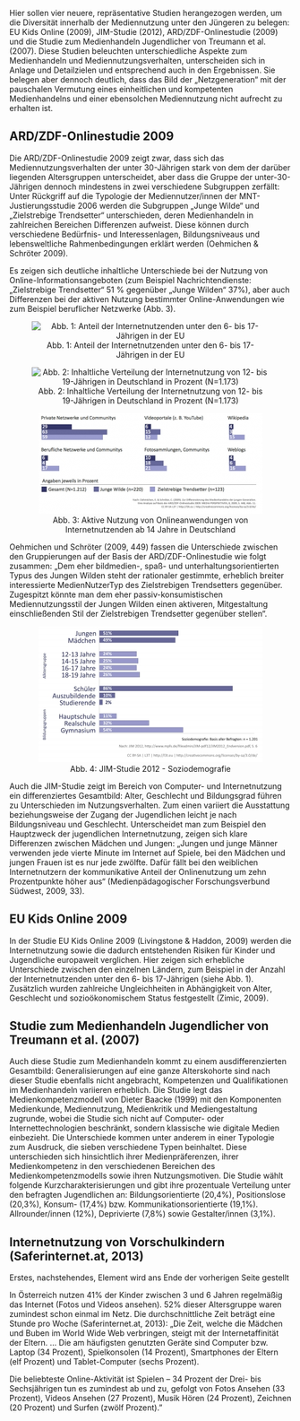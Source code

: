 Hier sollen vier neuere, repräsentative Studien herangezogen werden, um die Diversität innerhalb der Mediennutzung unter den Jüngeren zu belegen: EU Kids Online (2009), JIM-Studie (2012), ARD/ZDF-Onlinestudie (2009) und die Studie zum Medienhandeln Jugendlicher von Treumann et al. (2007). Diese Studien beleuchten unterschiedliche Aspekte zum Medienhandeln und Mediennutzungsverhalten, unterscheiden sich in Anlage und Detailzielen und entsprechend auch in den Ergebnissen. Sie belegen aber dennoch deutlich, dass das Bild der „Netzgeneration“ mit der pauschalen Vermutung eines einheitlichen und kompetenten Medienhandelns und einer ebensolchen Mediennutzung nicht aufrecht zu erhalten ist.

## ARD/ZDF-Onlinestudie 2009

Die ARD/ZDF-Onlinestudie 2009 zeigt zwar, dass sich das Mediennutzungsverhalten der unter 30-Jährigen stark von dem der darüber liegenden Altersgruppen unterscheidet, aber dass die Gruppe der unter-30-Jährigen dennoch mindestens in zwei verschiedene Subgruppen zerfällt: Unter Rückgriff auf die Typologie der Mediennutzer/innen der MNT-Justierungsstudie 2006 werden die Subgruppen „Junge Wilde“ und „Zielstrebige Trendsetter“ unterschieden, deren Medienhandeln in zahlreichen Bereichen Differenzen aufweist. Diese können durch verschiedene Bedürfnis- und Interessenlagen, Bildungsniveaus und lebensweltliche Rahmenbedingungen erklärt werden (Oehmichen &amp; Schröter 2009).

Es zeigen sich deutliche inhaltliche Unterschiede bei der Nutzung von Online-Informationsangeboten (zum Beispiel Nachrichtendienste: „Zielstrebige Trendsetter“ 51 % gegenüber „Junge Wilden“ 37%), aber auch Differenzen bei der aktiven Nutzung bestimmter Online-Anwendungen wie zum Beispiel beruflicher Netzwerke (Abb. 3).

<center><figure>
  <img src="img/1_Anteil_der_Internetnutzenden_unter_den_6_bis_17Jährigen_in_der_EU.jpg" alt="Abb. 1: Anteil der Internetnutzenden unter den 6- bis 17-Jährigen in der EU">
  <figcaption>Abb. 1: Anteil der Internetnutzenden unter den 6- bis 17-Jährigen in der EU</figcaption>
</figure></center>


<center><figure>
  <img src="img/2_Inhaltliche_Verteilung_der_Internetnutzung_von_12_bis_19Jährigen_in_Deutschland_.jpg" alt="Abb. 2: Inhaltliche Verteilung der Internetnutzung von 12- bis 19-Jährigen in Deutschland in Prozent (N=1.173)">
  <figcaption>Abb. 2: Inhaltliche Verteilung der Internetnutzung von 12- bis 19-Jährigen in Deutschland in Prozent (N=1.173)</figcaption>
</figure></center>


<center><figure>
  <img src="img/3_Aktive_Nutzung_von_Onlineanwendungen_von_Internetnutzenden_ab_14_Jahre_in_Deutsc.jpg" alt="Abb. 3: Aktive Nutzung von Onlineanwendungen von Internetnutzenden ab 14 Jahre in Deutschland">
  <figcaption>Abb. 3: Aktive Nutzung von Onlineanwendungen von Internetnutzenden ab 14 Jahre in Deutschland</figcaption>
</figure></center>


Oehmichen und Schröter (2009, 449) fassen die Unterschiede zwischen den Gruppierungen auf der Basis der ARD/ZDF-Onlinestudie wie folgt zusammen: „Dem eher bildmedien-, spaß- und unterhaltungsorientierten Typus des Jungen Wilden steht der rationaler gestimmte, erheblich breiter interessierte MedienNutzerTyp des Zielstrebigen Trendsetters gegenüber. Zugespitzt könnte man dem eher passiv-konsumistischen Mediennutzungsstil der Jungen Wilden einen aktiveren, Mitgestaltung einschließenden Stil der Zielstrebigen Trendsetter gegenüber stellen“.

<center><figure>
  <img src="img/4_JIMStudie_2012__Soziodemografie.jpg" alt="Abb. 4: JIM-Studie 2012 - Soziodemografie">
  <figcaption>Abb. 4: JIM-Studie 2012 - Soziodemografie</figcaption>
</figure></center>


Auch die JIM-Studie zeigt im Bereich von Computer- und Internetnutzung ein differenziertes Gesamtbild: Alter, Geschlecht und Bildungsgrad führen zu Unterschieden im Nutzungsverhalten. Zum einen variiert die Ausstattung beziehungsweise der Zugang der Jugendlichen leicht je nach Bildungsniveau und Geschlecht. Unterscheidet man zum Beispiel den Hauptzweck der jugendlichen Internetnutzung, zeigen sich klare Differenzen zwischen Mädchen und Jungen: „Jungen und junge Männer verwenden jede vierte Minute im Internet auf Spiele, bei den Mädchen und jungen Frauen ist es nur jede zwölfte. Dafür fällt bei den weiblichen Internetnutzern der kommunikative Anteil der Onlinenutzung um zehn Prozentpunkte höher aus“ (Medienpädagogischer Forschungsverbund Südwest, 2009, 33).

## EU Kids Online 2009

In der Studie EU Kids Online 2009 (Livingstone &amp; Haddon, 2009) werden die Internetnutzung sowie die dadurch entstehenden Risiken für Kinder und Jugendliche europaweit verglichen. Hier zeigen sich erhebliche Unterschiede zwischen den einzelnen Ländern, zum Beispiel in der Anzahl der Internetnutzenden unter den 6- bis 17-Jährigen (siehe Abb. 1). Zusätzlich wurden zahlreiche Ungleichheiten in Abhängigkeit von Alter, Geschlecht und sozioökonomischem Status festgestellt (Zimic, 2009).

## Studie zum Medienhandeln Jugendlicher von Treumann et al. (2007)

Auch diese Studie zum Medienhandeln kommt zu einem ausdifferenzierten Gesamtbild: Generalisierungen auf eine ganze Alterskohorte sind nach dieser Studie ebenfalls nicht angebracht, Kompetenzen und Qualifikationen im Medienhandeln variieren erheblich. Die Studie legt das Medienkompetenzmodell von Dieter Baacke (1999) mit den Komponenten Medienkunde, Mediennutzung, Medienkritik und Mediengestaltung zugrunde, wobei die Studie sich nicht auf Computer- oder Internettechnologien beschränkt, sondern klassische wie digitale Medien einbezieht. Die Unterschiede kommen unter anderem in einer Typologie zum Ausdruck, die sieben verschiedene Typen beinhaltet. Diese unterschieden sich hinsichtlich ihrer Medienpräferenzen, ihrer Medienkompetenz in den verschiedenen Bereichen des Medienkompetenzmodells sowie ihren Nutzungsmotiven. Die Studie wählt folgende Kurzcharakterisierungen und gibt ihre prozentuale Verteilung unter den befragten Jugendlichen an: Bildungsorientierte (20,4%), Positionslose (20,3%), Konsum- (17,4%) bzw. Kommunikationsorientierte (19,1%). Allrounder/innen (12%), Deprivierte (7,8%) sowie Gestalter/innen (3,1%).

## Internetnutzung von Vorschulkindern (Saferinternet.at, 2013)

Erstes, nachstehendes, Element wird ans Ende der vorherigen Seite gestellt

In Österreich nutzen 41% der Kinder zwischen 3 und 6 Jahren regelmäßig das Internet (Fotos und Videos ansehen). 52% dieser Altersgruppe waren zumindest schon einmal im Netz. Die durchschnittliche Zeit beträgt eine Stunde pro Woche (Saferinternet.at, 2013): „Die Zeit, welche die Mädchen und Buben im World Wide Web verbringen, steigt mit der Internetaffinität der Eltern. ... Die am häufigsten genutzten Geräte sind Computer bzw. Laptop (34 Prozent), Spielkonsolen (14 Prozent), Smartphones der Eltern (elf Prozent) und Tablet-Computer (sechs Prozent).

Die beliebteste Online-Aktivität ist Spielen – 34 Prozent der Drei- bis Sechsjährigen tun es zumindest ab und zu, gefolgt von Fotos Ansehen (33 Prozent), Videos Ansehen (27 Prozent), Musik Hören (24 Prozent), Zeichnen (20 Prozent) und Surfen (zwölf Prozent).”
